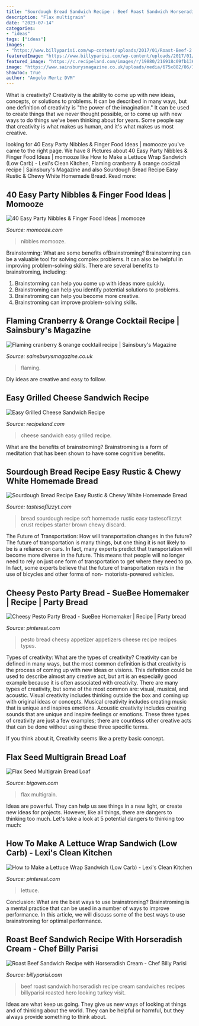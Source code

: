 ```yaml
---
title: "Sourdough Bread Sandwich Recipe : Beef Roast Sandwich Horseradish Recipe Cream Sandwiches Recipes Billyparisi Roasted Hero Looking Turkey Visit"
description: "Flax multigrain"
date: "2023-07-14"
categories:
- "ideas"
tags: ["ideas"]
images:
- "https://www.billyparisi.com/wp-content/uploads/2017/01/Roast-Beef-2.jpg"
featuredImage: "https://www.billyparisi.com/wp-content/uploads/2017/01/Roast-Beef-2.jpg"
featured_image: "https://c.recipeland.com/images/r/19880/216918c09fb1362859bd_550.jpg"
image: "https://www.sainsburysmagazine.co.uk/uploads/media/675x882/06/11036-260820_Sainsburys-Mag_Light-My-Fire_Cocktail.jpg?v=1-0"
ShowToc: true
author: "Angelo Mertz DVM"
---
```



What is creativity?
Creativity is the ability to come up with new ideas, concepts, or solutions to problems. It can be described in many ways, but one definition of creativity is "the power of the imagination." It can be used to create things that we never thought possible, or to come up with new ways to do things we've been thinking about for years. Some people say that creativity is what makes us human, and it's what makes us most creative.

	

		
looking for 40 Easy Party Nibbles &amp; Finger Food Ideas | momooze you've came to the right page. We have 8 Pictures about 40 Easy Party Nibbles &amp; Finger Food Ideas | momooze like How to Make a Lettuce Wrap Sandwich (Low Carb) - Lexi&#039;s Clean Kitchen, Flaming cranberry &amp; orange cocktail recipe | Sainsbury&#039;s Magazine and also Sourdough Bread Recipe Easy Rustic &amp; Chewy White Homemade Bread. Read more:
		
    
## 40 Easy Party Nibbles &amp; Finger Food Ideas | Momooze

<img loading=lazy src="https://cdn.statically.io/img/www.momooze.com/wp-content/uploads/party-nibbles-easy-finger-food-savoury-christmas-bite-size-cheap-8.jpg?quality=90" onerror="this.onerror=null;this.src='https://tse4.mm.bing.net/th?id=OIP.HSWSdlZXQrtw0XCjUeMwPwHaKX&amp;pid=15.1';" alt="40 Easy Party Nibbles &amp; Finger Food Ideas | momooze">

_Source: momooze.com_

>nibbles momooze. 

	

Brainstorming: What are some benefits ofBrainstroming?
Brainstorming can be a valuable tool for solving complex problems. It can also be helpful in improving problem-solving skills. There are several benefits to brainstroming, including: 
1) Brainstorming can help you come up with ideas more quickly. 
2) Brainstroming can help you identify potential solutions to problems. 
3) Brainstroming can help you become more creative. 
4) Brainstroming can improve problem-solving skills.

    
## Flaming Cranberry &amp; Orange Cocktail Recipe | Sainsbury&#039;s Magazine

<img loading=lazy src="https://www.sainsburysmagazine.co.uk/uploads/media/675x882/06/11036-260820_Sainsburys-Mag_Light-My-Fire_Cocktail.jpg?v=1-0" onerror="this.onerror=null;this.src='https://tse1.mm.bing.net/th?id=OIP.d8IJ97r5BJfBve1kr_-XFAHaJr&amp;pid=15.1';" alt="Flaming cranberry &amp; orange cocktail recipe | Sainsbury&#039;s Magazine">

_Source: sainsburysmagazine.co.uk_

>flaming. 

	

Diy ideas are creative and easy to follow.

    
## Easy Grilled Cheese Sandwich Recipe

<img loading=lazy src="https://c.recipeland.com/images/r/19880/216918c09fb1362859bd_550.jpg" onerror="this.onerror=null;this.src='https://tse1.mm.bing.net/th?id=OIP.JVmS2pZzXbis1VgNHen1dQHaFH&amp;pid=15.1';" alt="Easy Grilled Cheese Sandwich Recipe">

_Source: recipeland.com_

>cheese sandwich easy grilled recipe. 

	

What are the benefits of brainstroming?
Brainstroming is a form of meditation that has been shown to have some cognitive benefits.

    
## Sourdough Bread Recipe Easy Rustic &amp; Chewy White Homemade Bread

<img loading=lazy src="https://i0.wp.com/www.tastesoflizzyt.com/wp-content/uploads/2018/01/sourdough-bread-recipe-6.jpg?resize=640%2C959&amp;ssl=1" onerror="this.onerror=null;this.src='https://tse3.mm.bing.net/th?id=OIP.2hGybIudKO2nq3WWNQJ3dwHaLG&amp;pid=15.1';" alt="Sourdough Bread Recipe Easy Rustic &amp; Chewy White Homemade Bread">

_Source: tastesoflizzyt.com_

>bread sourdough recipe soft homemade rustic easy tastesoflizzyt crust recipes starter brown chewy discard. 

	

The Future of Transportation: How will transportation changes in the future?
The future of transportation is many things, but one thing it is not likely to be is a reliance on cars. In fact, many experts predict that transportation will become more diverse in the future. This means that people will no longer need to rely on just one form of transportation to get where they need to go. In fact, some experts believe that the future of transportation rests in the use of bicycles and other forms of non- motorists-powered vehicles.

    
## Cheesy Pesto Party Bread - SueBee Homemaker | Recipe | Party Bread

<img loading=lazy src="https://i.pinimg.com/736x/76/ba/e5/76bae54e5dd9f625000c82a0f4e7b598.jpg" onerror="this.onerror=null;this.src='https://tse1.mm.bing.net/th?id=OIP.tETj8Hs2aiqCJCHz-fg6aAHaLH&amp;pid=15.1';" alt="Cheesy Pesto Party Bread - SueBee Homemaker | Recipe | Party bread">

_Source: pinterest.com_

>pesto bread cheesy appetizer appetizers cheese recipe recipes types. 

	

Types of creativity: What are the types of creativity?
Creativity can be defined in many ways, but the most common definition is that creativity is the process of coming up with new ideas or visions. This definition could be used to describe almost any creative act, but art is an especially good example because it is often associated with creativity.
There are many types of creativity, but some of the most common are: visual, musical, and acoustic. Visual creativity includes thinking outside the box and coming up with original ideas or concepts. Musical creativity includes creating music that is unique and inspires emotions. Acoustic creativity includes creating sounds that are unique and inspire feelings or emotions. These three types of creativity are just a few examples; there are countless other creative acts that can be done without using these three specific terms.

If you think about it, Creativity seems like a pretty basic concept.

    
## Flax Seed Multigrain Bread Loaf

<img loading=lazy src="https://bigoven-res.cloudinary.com/image/upload/t_recipe-1280/flax-seed-multigrain-bread-loaf-2.jpg" onerror="this.onerror=null;this.src='https://tse1.mm.bing.net/th?id=OIP.vCAENv3k8iEy04YKEdo8YQHaHa&amp;pid=15.1';" alt="Flax Seed Multigrain Bread Loaf">

_Source: bigoven.com_

>flax multigrain. 

	

Ideas are powerful. They can help us see things in a new light, or create new ideas for projects. However, like all things, there are dangers to thinking too much. Let's take a look at 5 potential dangers to thinking too much:

    
## How To Make A Lettuce Wrap Sandwich (Low Carb) - Lexi&#039;s Clean Kitchen

<img loading=lazy src="https://i.pinimg.com/736x/88/c1/32/88c1322416eea6d1df118c2146c916ae.jpg" onerror="this.onerror=null;this.src='https://tse1.mm.bing.net/th?id=OIP.WIBa6gFPJeEhZamuH7RwBAHaLH&amp;pid=15.1';" alt="How to Make a Lettuce Wrap Sandwich (Low Carb) - Lexi&#039;s Clean Kitchen">

_Source: pinterest.com_

>lettuce. 

	

Conclusion: What are the best ways to use brainstroming?
Brainstroming is a mental practice that can be used in a number of ways to improve performance. In this article, we will discuss some of the best ways to use brainstroming for optimal performance.

    
## Roast Beef Sandwich Recipe With Horseradish Cream - Chef Billy Parisi

<img loading=lazy src="https://www.billyparisi.com/wp-content/uploads/2017/01/Roast-Beef-2.jpg" onerror="this.onerror=null;this.src='https://tse3.mm.bing.net/th?id=OIP.QHtJ-ft29l3qWAwNFvqgoQHaKi&amp;pid=15.1';" alt="Roast Beef Sandwich Recipe with Horseradish Cream - Chef Billy Parisi">

_Source: billyparisi.com_

>beef roast sandwich horseradish recipe cream sandwiches recipes billyparisi roasted hero looking turkey visit. 

	

Ideas are what keep us going. They give us new ways of looking at things and of thinking about the world. They can be helpful or harmful, but they always provide something to think about.

